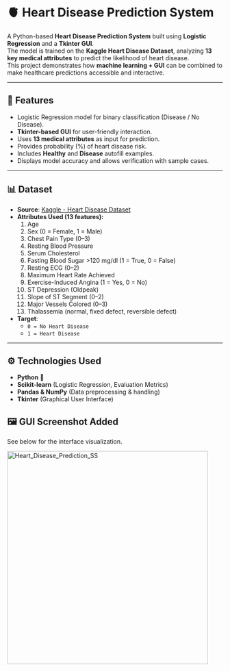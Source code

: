 # 🫀 Heart Disease Prediction System

A Python-based **Heart Disease Prediction System** built using **Logistic Regression** and a **Tkinter GUI**.  
The model is trained on the **Kaggle Heart Disease Dataset**, analyzing **13 key medical attributes** to predict the likelihood of heart disease.  
This project demonstrates how **machine learning + GUI** can be combined to make healthcare predictions accessible and interactive.

---

## 📌 Features

- Logistic Regression model for binary classification (Disease / No Disease).
- **Tkinter-based GUI** for user-friendly interaction.
- Uses **13 medical attributes** as input for prediction.
- Provides probability (%) of heart disease risk.
- Includes **Healthy** and **Disease** autofill examples.
- Displays model accuracy and allows verification with sample cases.

---

## 📊 Dataset

- **Source**: [Kaggle - Heart Disease Dataset](https://www.kaggle.com/datasets/johnsmith88/heart-disease-dataset)
- **Attributes Used (13 features):**
  1. Age
  2. Sex (0 = Female, 1 = Male)
  3. Chest Pain Type (0–3)
  4. Resting Blood Pressure
  5. Serum Cholesterol
  6. Fasting Blood Sugar >120 mg/dl (1 = True, 0 = False)
  7. Resting ECG (0–2)
  8. Maximum Heart Rate Achieved
  9. Exercise-Induced Angina (1 = Yes, 0 = No)
  10. ST Depression (Oldpeak)
  11. Slope of ST Segment (0–2)
  12. Major Vessels Colored (0–3)
  13. Thalassemia (normal, fixed defect, reversible defect)
- **Target**:
  - `0 = No Heart Disease`
  - `1 = Heart Disease`

---

## ⚙️ Technologies Used

- **Python** 🐍
- **Scikit-learn** (Logistic Regression, Evaluation Metrics)
- **Pandas & NumPy** (Data preprocessing & handling)
- **Tkinter** (Graphical User Interface)

## 🖼️ GUI Screenshot Added
See below for the interface visualization.


  <img width="469" height="498" alt="Heart_Disease_Prediction_SS" src="https://github.com/user-attachments/assets/99f76344-cd3f-4420-bd5e-150125c77949" />


